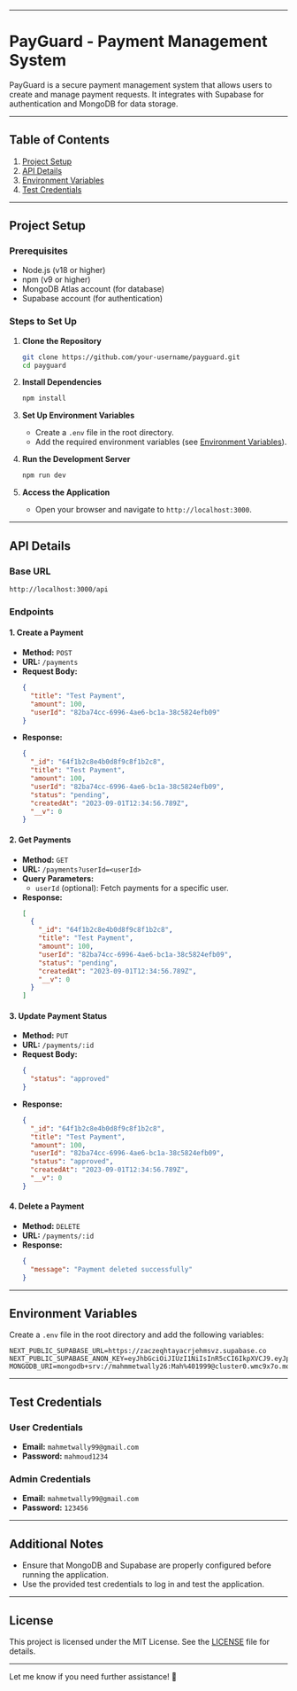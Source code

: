 
---

# PayGuard - Payment Management System

PayGuard is a secure payment management system that allows users to create and manage payment requests. It integrates with Supabase for authentication and MongoDB for data storage.

---

## Table of Contents
1. [Project Setup](#project-setup)
2. [API Details](#api-details)
3. [Environment Variables](#environment-variables)
4. [Test Credentials](#test-credentials)

---

## Project Setup

### Prerequisites
- Node.js (v18 or higher)
- npm (v9 or higher)
- MongoDB Atlas account (for database)
- Supabase account (for authentication)

### Steps to Set Up
1. **Clone the Repository**
   ```bash
   git clone https://github.com/your-username/payguard.git
   cd payguard
   ```

2. **Install Dependencies**
   ```bash
   npm install
   ```

3. **Set Up Environment Variables**
   - Create a `.env` file in the root directory.
   - Add the required environment variables (see [Environment Variables](#environment-variables)).

4. **Run the Development Server**
   ```bash
   npm run dev
   ```

5. **Access the Application**
   - Open your browser and navigate to `http://localhost:3000`.

---

## API Details

### Base URL
```
http://localhost:3000/api
```

### Endpoints

#### 1. **Create a Payment**
- **Method:** `POST`
- **URL:** `/payments`
- **Request Body:**
  ```json
  {
    "title": "Test Payment",
    "amount": 100,
    "userId": "82ba74cc-6996-4ae6-bc1a-38c5824efb09"
  }
  ```
- **Response:**
  ```json
  {
    "_id": "64f1b2c8e4b0d8f9c8f1b2c8",
    "title": "Test Payment",
    "amount": 100,
    "userId": "82ba74cc-6996-4ae6-bc1a-38c5824efb09",
    "status": "pending",
    "createdAt": "2023-09-01T12:34:56.789Z",
    "__v": 0
  }
  ```

#### 2. **Get Payments**
- **Method:** `GET`
- **URL:** `/payments?userId=<userId>`
- **Query Parameters:**
  - `userId` (optional): Fetch payments for a specific user.
- **Response:**
  ```json
  [
    {
      "_id": "64f1b2c8e4b0d8f9c8f1b2c8",
      "title": "Test Payment",
      "amount": 100,
      "userId": "82ba74cc-6996-4ae6-bc1a-38c5824efb09",
      "status": "pending",
      "createdAt": "2023-09-01T12:34:56.789Z",
      "__v": 0
    }
  ]
  ```

#### 3. **Update Payment Status**
- **Method:** `PUT`
- **URL:** `/payments/:id`
- **Request Body:**
  ```json
  {
    "status": "approved"
  }
  ```
- **Response:**
  ```json
  {
    "_id": "64f1b2c8e4b0d8f9c8f1b2c8",
    "title": "Test Payment",
    "amount": 100,
    "userId": "82ba74cc-6996-4ae6-bc1a-38c5824efb09",
    "status": "approved",
    "createdAt": "2023-09-01T12:34:56.789Z",
    "__v": 0
  }
  ```

#### 4. **Delete a Payment**
- **Method:** `DELETE`
- **URL:** `/payments/:id`
- **Response:**
  ```json
  {
    "message": "Payment deleted successfully"
  }
  ```

---

## Environment Variables

Create a `.env` file in the root directory and add the following variables:

```env
NEXT_PUBLIC_SUPABASE_URL=https://zaczeqhtayacrjehmsvz.supabase.co
NEXT_PUBLIC_SUPABASE_ANON_KEY=eyJhbGciOiJIUzI1NiIsInR5cCI6IkpXVCJ9.eyJpc3MiOiJzdXBhYmFzZSIsInJlZiI6InphY3plcWh0YXlhY3JqZWhtc3Z6Iiwicm9sZSI6ImFub24iLCJpYXQiOjE3MzY1MDkyNDgsImV4cCI6MjA1MjA4NTI0OH0.B7ZhYDLiai4wg0fQRMxco4hMe6lpGS0Gr0S4KnP3hys
MONGODB_URI=mongodb+srv://mahmmetwally26:Mah%401999@cluster0.wmc9x7o.mongodb.net/payments
```

---

## Test Credentials

### User Credentials
- **Email:** `mahmetwally99@gmail.com`
- **Password:** `mahmoud1234`

### Admin Credentials
- **Email:** `mahmetwally99@gmail.com`
- **Password:** `123456`

---

## Additional Notes
- Ensure that MongoDB and Supabase are properly configured before running the application.
- Use the provided test credentials to log in and test the application.

---

## License
This project is licensed under the MIT License. See the [LICENSE](LICENSE) file for details.

---

Let me know if you need further assistance! 🚀
